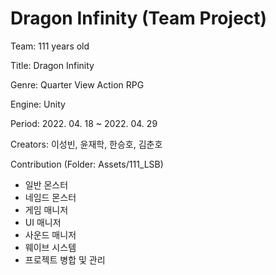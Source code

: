 # Dragon Infinity (Team Project)

Team: 111 years old

Title: Dragon Infinity

Genre: Quarter View Action RPG

Engine: Unity

Period: 2022. 04. 18 ~ 2022. 04. 29

Creators: 이성빈, 윤재학, 한승호, 김춘호

Contribution (Folder: Assets/111_LSB)

- 일반 몬스터
- 네임드 몬스터
- 게임 매니저
- UI 매니저
- 사운드 매니저
- 웨이브 시스템
- 프로젝트 병합 및 관리
